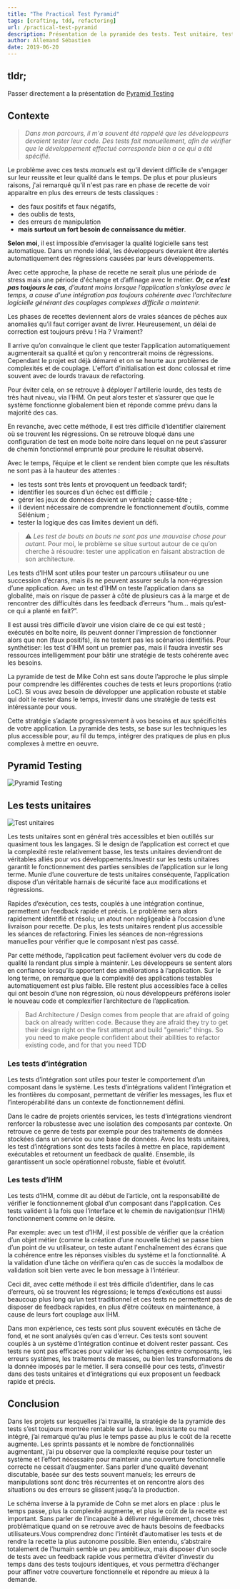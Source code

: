 ```yaml
---
title: "The Practical Test Pyramid"
tags: [crafting, tdd, refactoring]
url: /practical-test-pyramid
description: Présentation de la pyramide des tests. Test unitaire, tests d'intégration, test d'interface tout est présenté
author: Allemand Sébastien
date: 2019-06-20
---
```


## tldr;
Passer directement a la présentation de [Pyramid Testing](#pyramid-testing)

## Contexte
>_Dans mon parcours, il m'a souvent été rappelé que  les développeurs devaient tester leur code. Des tests fait manuellement, afin de vérifier que le développement effectué corresponde bien a ce qui a été spécifié._

Le problème avec ces tests *manuels* est qu'il devient difficile de s'engager sur  leur reussite et leur qualité dans le temps. De plus et pour plusieurs raisons, j'ai remarqué qu'il n'est pas rare en phase de recette de voir apparaitre en plus des erreurs de tests classiques :
- des faux positifs et faux négatifs,
- des oublis de tests,
- des erreurs de manipulation
- **mais surtout un fort besoin de connaissance du métier**.

**Selon moi**, il est impossible d’envisager la qualité logicielle sans test automatique. Dans un monde idéal, les développeurs devraient être alertés automatiquement des régressions causées par leurs développements.

Avec cette approche, la phase de recette ne serait plus une période de stress mais une période d'échange et d’affinage avec le métier. *__Or, ce n’est pas toujours le cas__, d’autant moins lorsque l’application s’ankylose avec le temps, a cause d'une intégration pas toujours cohérente avec l'architecture logicielle générant des couplages complexes difficile a maintenir.*

Les phases de recettes deviennent alors de vraies séances de pêches aux anomalies qu’il faut corriger avant de livrer. Heureusement, un délai de correction est toujours prévu ! Ha ? Vraiment?

Il arrive qu’on convainque le client que tester l’application automatiquement augmenterait sa qualité et qu’on y rencontrerait moins de régressions.
Cependant le projet est déjà démarré et on se heurte aux problèmes de complexités et de couplage. L'effort d’initialisation est donc colossal et rime souvent avec de lourds travaux de refactoring.

Pour éviter cela, on se retrouve à déployer l'artillerie lourde, des tests de très haut niveau, via l’IHM. On peut alors tester et s’assurer que que le système fonctionne globalement bien et réponde comme prévu dans la majorité des cas.

En revanche, avec cette méthode, il est très difficile d’identifier clairement où se trouvent les régressions. On se retrouve bloqué dans une configuration de test en mode boite noire dans lequel on ne peut s’assurer de chemin fonctionnel emprunté pour produire le résultat observé.

Avec le temps, l’équipe et le client se rendent bien compte que les résultats ne sont pas à la hauteur des attentes :

- les tests sont très lents et provoquent un feedback tardif;
- identifier les sources d’un échec est difficile ;
- gérer les jeux de données devient un véritable casse-tête ;
- il devient nécessaire de comprendre le fonctionnement d’outils, comme Sélénium ;
- tester la logique des cas limites devient un défi.

> ⚠️ _Les test de bouts en bouts ne sont pas une mauvaise chose pour autant._ Pour moi, le problème se situe surtout autour de ce qu’on cherche à résoudre: tester une application en faisant abstraction de son architecture.

Les tests d’IHM sont utiles pour tester un parcours utilisateur ou une succession d’écrans, mais ils ne peuvent assurer seuls la non-régression d’une application. Avec un test d’IHM on teste l’application dans sa globalité, mais on risque de passer à côté de plusieurs cas à la marge et de rencontrer des difficultés dans les feedback d’erreurs “hum… mais qu’est-ce qui a planté en fait?”.

Il est aussi très difficile d’avoir une vision claire de ce qui est testé ; exécutés en boîte noire, ils peuvent donner l’impression de fonctionner alors que non (faux positifs), ils ne testent pas les scénarios identifiés. Pour synthétiser: les test d’IHM sont un premier pas, mais il faudra investir ses ressources intelligemment pour bâtir une stratégie de tests cohérente avec les besoins.


La pyramide de test de Mike Cohn est sans doute l’approche le plus simple pour comprendre les différentes couches de tests et leurs proportions (ratio LoC). Si vous avez besoin de développer une application robuste et stable qui doit le rester dans le temps, investir dans une stratégie de tests est intéressante pour vous.

Cette stratégie s’adapte progressivement à vos besoins et aux spécificités de votre application. La pyramide des tests, se base sur les techniques les plus accessible pour, au fil du temps, intégrer des pratiques de plus en plus complexes à mettre en oeuvre.


## Pyramid Testing

![Pyramid Testing](./../../../assets/crafting/test-pyramid.png#center)

## Les tests unitaires

![Test unitaires](./../../../assets/crafting/tu.png#center)

Les tests unitaires sont en général très accessibles et bien outillés sur quasiment tous les langages. Si le design de l’application est correct et que la complexité reste relativement basse, les tests unitaires deviendront de véritables alliés pour vos développements.Investir sur les tests unitaires garantit le fonctionnement des parties sensibles de l’application sur le long terme. Munie d’une couverture de tests unitaires conséquente, l’application dispose d’un véritable harnais de sécurité face aux modifications et régressions.

Rapides d’exécution, ces tests, couplés à une intégration continue, permettent un feedback rapide et précis. Le problème sera alors rapidement identifié et résolu; un atout non négligeable à l’occasion d’une livraison pour recette. De plus, les tests unitaires rendent plus accessible les séances de refactoring. Finies les séances de non-régressions manuelles pour vérifier que le composant n’est pas cassé.

Par cette méthode, l’application peut facilement évoluer vers du code de qualité la rendant plus simple à maintenir. Les développeurs se sentent alors en confiance lorsqu’ils apportent des améliorations à l’application. Sur le long terme, on remarque que la complexité des applications testables automatiquement est plus faible. Elle restent plus accessibles face à celles qui ont besoin d’une non régression, où nous développeurs préférons isoler le nouveau code et complexifier l’architecture de l’application.

>Bad Architecture / Design comes from people that are afraid of going back on already written code. Because they are afraid they try to get their design right on the first attempt and build "generic" things. So you need to make people confident about their abilities to refactor existing code, and for that you need TDD

### Les tests d’intégration

Les tests d’intégration sont utiles pour tester le comportement d’un composant dans le système. Les tests d’intégrations valident l’intégration et les frontières du composant, permettant de vérifier les messages, les flux et l’interopérabilité dans un contexte de fonctionnement défini.

Dans le cadre de projets orientés services, les tests d’intégrations viendront renforcer la robustesse avec une isolation des composants par contexte. On retrouve ce genre de tests par exemple pour des traitements de données stockées dans un service ou une base de données.
Avec les tests unitaires, les test d’intégrations sont des tests faciles à mettre en place, rapidement exécutables et retournent un feedback de qualité. Ensemble, ils garantissent un socle opérationnel robuste, fiable et évolutif.



### Les tests d’IHM

Les tests d’IHM, comme dit au début de l’article, ont la responsabilité de vérifier le fonctionnement global d’un composant dans l'application. Ces tests valident à la fois que l’interface et le chemin de navigation(sur l’IHM) fonctionnement comme on le désire.

Par exemple: avec un test d’IHM, il est possible de vérifier que la création d’un objet métier (comme la création d’une nouvelle tâche) se passe bien d’un point de vu utilisateur, on teste autant l'enchaînement des écrans que la cohérence entre les réponses visibles du système et la fonctionnalité. A la validation d’une tâche on vérifiera qu’en cas de succès la modalbox de validation soit bien verte avec le bon message à l’intérieur.

Ceci dit, avec cette méthode il est très difficile d’identifier, dans le cas d’erreurs, où se trouvent les régressions; le temps d’exécutions est aussi beaucoup plus long qu’un test traditionnel et ces tests ne permettent pas de disposer de feedback rapides, en plus d’être coûteux en maintenance, à cause de leurs fort couplage aux IHM.



Dans mon expérience, ces tests sont plus souvent exécutés en tâche de fond, et ne sont analysés qu’en cas d'erreur. Ces tests sont souvent couplés à un système d’intégration continue et doivent rester passant.
Ces tests ne sont pas efficaces pour valider les échanges entre composants, les erreurs systèmes, les traitements de masses, ou bien les transformations de la donnée imposés par le métier. Il sera conseillé pour ces tests, d’investir dans des tests unitaires et d’intégrations qui eux proposent un feedback rapide et précis.

## Conclusion

Dans les projets sur lesquelles j’ai travaillé, la stratégie de la pyramide des tests s’est toujours montrée rentable sur la durée. Inexistante ou mal intégré, j’ai remarqué qu’au plus le temps passe au plus le coût de la recette augmente. Les sprints passants et le nombre de fonctionnalités augmentant, j’ai pu observer que la complexité requise pour tester un système et l’effort nécessaire pour maintenir une couverture fonctionnelle correcte ne cessait d’augmenter. Sans parler d’une qualité devenant discutable, basée sur des tests souvent manuels; les erreurs de manipulations sont donc très récurrentes et on rencontre alors des situations ou des erreurs se glissent jusqu'à la production.


Le schéma inverse à la pyramide de Cohn se met alors en place : plus le temps passe, plus la complexité augmente, et plus le coût de la recette est important. Sans parler de l’incapacité à délivrer régulièrement, chose très problématique quand on se retrouve avec de hauts besoins de feedbacks utilisateurs.Vous comprendrez donc l'intérêt d’automatiser les tests et de rendre la recette la plus autonome possible. Bien entendu, s’abstraire totalement de l’humain semble un peu ambitieux, mais disposer d’un socle de tests avec un feedback rapide vous permettra d’éviter d’investir du temps dans des tests toujours identiques, et vous permettra d’échanger pour affiner votre couverture fonctionnelle et répondre au mieux à la demande.

